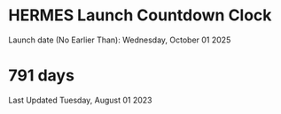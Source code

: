 # HERMES Launch Countdown Clock

Launch date (No Earlier Than): Wednesday, October 01 2025
# 791 days

Last Updated Tuesday, August 01 2023